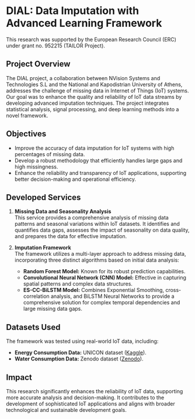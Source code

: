 # DIAL: Data Imputation with Advanced Learning Framework

This research was supported by the European Research Council (ERC) under grant no. 952215 (TAILOR Project).

## Project Overview

The DIAL project, a collaboration between NVision Systems and Technologies S.L and the National and Kapodistrian University of Athens, addresses the challenge of missing data in Internet of Things (IoT) systems. Our goal was to enhance the quality and reliability of IoT data streams by developing advanced imputation techniques. The project integrates statistical analysis, signal processing, and deep learning methods into a novel framework.

## Objectives

- Improve the accuracy of data imputation for IoT systems with high percentages of missing data.
- Develop a robust methodology that efficiently handles large gaps and high missingness.
- Enhance the reliability and transparency of IoT applications, supporting better decision-making and operational efficiency.

## Developed Services

1. **Missing Data and Seasonality Analysis**  
   This service provides a comprehensive analysis of missing data patterns and seasonal variations within IoT datasets. It identifies and quantifies data gaps, assesses the impact of seasonality on data quality, and prepares the data for effective imputation.

2. **Imputation Framework**  
   The framework utilizes a multi-layer approach to address missing data, incorporating three distinct algorithms based on initial data analysis:
   - **Random Forest Model:** Known for its robust prediction capabilities.
   - **Convolutional Neural Network (CNN) Model:** Effective in capturing spatial patterns and complex data structures.
   - **ES-CC-BiLSTM Model:** Combines Exponential Smoothing, cross-correlation analysis, and BiLSTM Neural Networks to provide a comprehensive solution for complex temporal dependencies and large missing data gaps.

## Datasets Used

The framework was tested using real-world IoT data, including:
- **Energy Consumption Data:** UNICON dataset ([Kaggle](https://www.kaggle.com/datasets/cdaclab/unicon)).
- **Water Consumption Data:** Zenodo dataset ([Zenodo](https://zenodo.org/records/556152#.Y8kxenbMK5d)).

## Impact

This research significantly enhances the reliability of IoT data, supporting more accurate analysis and decision-making. It contributes to the development of sophisticated IoT applications and aligns with broader technological and sustainable development goals.

